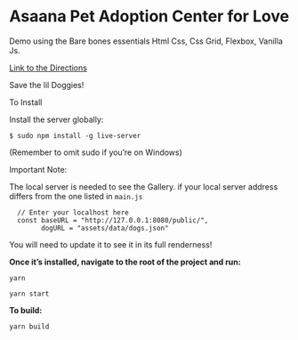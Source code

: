 # Asaana Pet Adoption Center for Love
Demo using the Bare bones essentials Html Css, Css Grid, Flexbox, Vanilla Js.

[Link to the Directions](public/assets/README.md)

Save the lil Doggies!

To Install

Install the server globally:

```$ sudo npm install -g live-server```

(Remember to omit sudo if you’re on Windows)

Important Note:

The local server is needed to see the Gallery.
if your local server address differs from the one listed in `main.js`

```
  // Enter your localhost here
  const baseURL = "http://127.0.0.1:8080/public/",
        dogURL = "assets/data/dogs.json"

```

You will need to update it to see it in its full renderness!



**Once it’s installed, navigate to the root of the project and run:**

```yarn```

```yarn start```

**To build:**

```yarn build```





